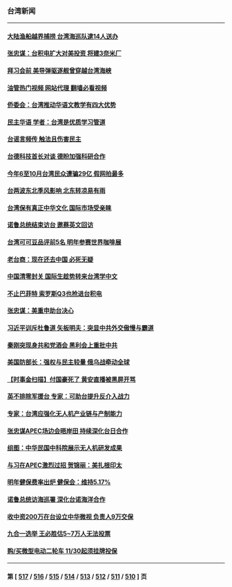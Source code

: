 ### 台湾新闻
---
#### [大陆渔船越界捕捞 台湾海巡队逮14人送办](../../pages/ncid1349361/n13870100.md?11212045) 
#### [张忠谋：台积电扩大对美投资 将建3奈米厂](../../pages/ncid1349361/n13869991.md?11212045) 
#### [拜习会前 美导弹驱逐舰曾穿越台湾海峡](../../pages/ncid1349361/n13869825.md?11212045) 
#### [油管热门视频 网站代理 翻墙必看视频](http://138.2.39.72:81/youtube.html?epic-marker?11212045)
#### [侨委会：台湾推动华语文教学有四大优势](../../pages/ncid1349361/n13869641.md?11212045) 
#### [民主华语 学者：台湾是优质学习管道](../../pages/ncid1349361/n13869638.md?11212045) 
#### [台谣言频传 触法且伤害民主](../../pages/ncid1349361/n13869643.md?11212045) 
#### [台德科技首长对谈 德盼加强科研合作](../../pages/ncid1349361/n13869625.md?11212045) 
#### [今年6至10月台湾民众遭骗29亿 假网拍最多](../../pages/ncid1349361/n13869627.md?11212045) 
#### [台两波东北季风影响 北东转凉易有雨](../../pages/ncid1349361/n13869642.md?11212045) 
#### [台湾保有真正中华文化 国际市场受亲睐](../../pages/ncid1349361/n13869651.md?11212045) 
#### [诺鲁总统结束访台 邀蔡英文回访](../../pages/ncid1349361/n13869622.md?11212045) 
#### [台湾可可豆品评前5名 明年参赛世界咖啡展](../../pages/ncid1349361/n13869645.md?11212045) 
#### [老台商：现在还去中国 必死无疑](../../pages/ncid1349361/n13869620.md?11212045) 
#### [中国清零封关 国际生趁势转来台湾学中文](../../pages/ncid1349361/n13869583.md?11212045) 
#### [不止巴菲特 索罗斯Q3也抢进台积电](../../pages/ncid1349361/n13869596.md?11212045) 
#### [张忠谋：美重申助台决心](../../pages/ncid1349361/n13869594.md?11212045) 
#### [习近平训斥杜鲁道 矢板明夫：突显中共外交傲慢与霸道](../../pages/ncid1349361/n13869560.md?11212045) 
#### [秦刚突现身共和党酒会 黑利会上重批中共](../../pages/ncid1349361/n13869661.md?11212045) 
#### [美国防部长：强权与民主较量 俄乌战牵动全球](../../pages/ncid1349361/n13869590.md?11212045) 
#### [【时事金扫描】付国豪死了 黄安直播被黑屏开骂](../../pages/ncid1349361/n13869187.md?11212045) 
#### [英不排除军援台 专家：可助台提升反介入战力](../../pages/ncid1349361/n13869096.md?11212045) 
#### [专家：台湾应强化无人机产业链与产制能力](../../pages/ncid1349361/n13868971.md?11212045) 
#### [张忠谋APEC场边会晤岸田 持续深化台日合作](../../pages/ncid1349361/n13868869.md?11212045) 
#### [组图：中华民国中科院展示无人机研发成果](../../pages/ncid1349361/n13867736.md?11212045) 
#### [与习在APEC激烈过招 贺锦丽：美扎根印太](../../pages/ncid1349361/n13868701.md?11212045) 
#### [明年健保费率出炉 健保会：维持5.17%](../../pages/ncid1349361/n13868671.md?11212045) 
#### [诺鲁总统访海巡署 深化台诺海洋合作](../../pages/ncid1349361/n13868652.md?11212045) 
#### [收中资200万在台设立中华微视 负责人9万交保](../../pages/ncid1349361/n13868658.md?11212045) 
#### [九合一选举  王必胜估5~7万人无法投票](../../pages/ncid1349361/n13868622.md?11212045) 
#### [购/买微型电动二轮车 11/30起须挂牌投保](../../pages/ncid1349361/n13868621.md?11212045) 

---
#### 第 [ [517](./517.md?11212045) / [516](./516.md?11212045) / [515](./515.md?11212045) / [514](./514.md?11212045) / [513](./513.md?11212045) / [512](./512.md?11212045) / [511](./511.md?11212045) / [510](./510.md?11212045) ] 页

